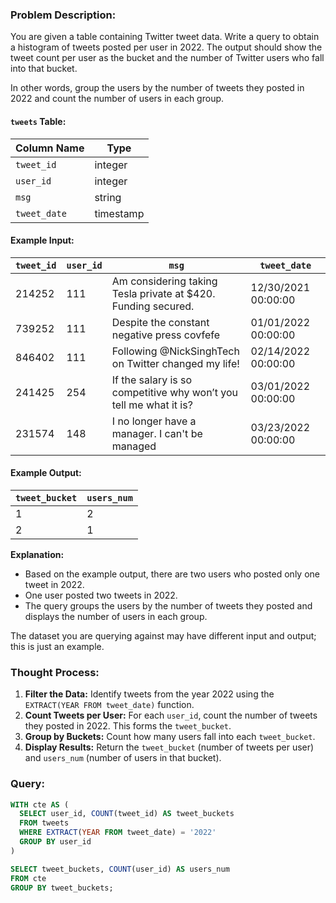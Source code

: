 ### Problem Description:
You are given a table containing Twitter tweet data. Write a query to obtain a histogram of tweets posted per user in 2022. The output should show the tweet count per user as the bucket and the number of Twitter users who fall into that bucket.

In other words, group the users by the number of tweets they posted in 2022 and count the number of users in each group.

#### `tweets` Table:
| Column Name  | Type       |
|--------------|------------|
| `tweet_id`   | integer    |
| `user_id`    | integer    |
| `msg`        | string     |
| `tweet_date` | timestamp  |

#### Example Input:
| `tweet_id` | `user_id` | `msg`                                                              | `tweet_date`          |
|------------|-----------|-------------------------------------------------------------------|-----------------------|
| 214252     | 111       | Am considering taking Tesla private at $420. Funding secured.    | 12/30/2021 00:00:00   |
| 739252     | 111       | Despite the constant negative press covfefe                     | 01/01/2022 00:00:00   |
| 846402     | 111       | Following @NickSinghTech on Twitter changed my life!             | 02/14/2022 00:00:00   |
| 241425     | 254       | If the salary is so competitive why won’t you tell me what it is? | 03/01/2022 00:00:00   |
| 231574     | 148       | I no longer have a manager. I can't be managed                   | 03/23/2022 00:00:00   |

#### Example Output:
| `tweet_bucket` | `users_num` |
|----------------|-------------|
| 1              | 2           |
| 2              | 1           |

**Explanation:**
- Based on the example output, there are two users who posted only one tweet in 2022.
- One user posted two tweets in 2022.
- The query groups the users by the number of tweets they posted and displays the number of users in each group.

The dataset you are querying against may have different input and output; this is just an example.

### Thought Process:
1. **Filter the Data:** Identify tweets from the year 2022 using the `EXTRACT(YEAR FROM tweet_date)` function.
2. **Count Tweets per User:** For each `user_id`, count the number of tweets they posted in 2022. This forms the `tweet_bucket`.
3. **Group by Buckets:** Count how many users fall into each `tweet_bucket`.
4. **Display Results:** Return the `tweet_bucket` (number of tweets per user) and `users_num` (number of users in that bucket).

### Query:
```sql
WITH cte AS (
  SELECT user_id, COUNT(tweet_id) AS tweet_buckets
  FROM tweets
  WHERE EXTRACT(YEAR FROM tweet_date) = '2022'
  GROUP BY user_id
)

SELECT tweet_buckets, COUNT(user_id) AS users_num
FROM cte
GROUP BY tweet_buckets;
